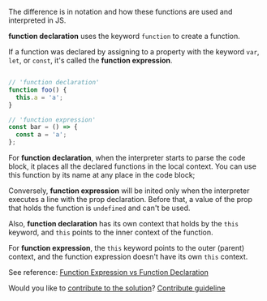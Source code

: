 The difference is in notation and how these functions are used and interpreted in JS.

**function declaration** uses the keyword `function` to create a function.

If a function was declared by assigning to a property with the keyword `var`, `let`, or `const`, it's called the **function expression**.

```JavaScript

// 'function declaration'
function foo() {
  this.a = 'a';
}

// 'function expression'
const bar = () => {
  const a = 'a';
};
```

For **function declaration**, when the interpreter starts to parse the code block, it places all the declared functions in the local context. You can use this function by its name at any place in the code block;

Conversely, **function expression** will be inited only when the interpreter executes a line with the prop declaration. Before that, a value of the prop that holds the function is `undefined` and can't be used.

Also, **function declaration** has its own context that holds by the `this` keyword, and `this` points to the inner context of the function.

For **function expression**, the `this` keyword points to the outer (parent) context, and the function expression doesn't have its own `this` context.


See reference: [Function Expression vs Function Declaration](https://javascript.info/function-expressions#function-expression-vs-function-declaration)



Would you like to [contribute to the solution](https://github.com/BFEdev/BFE.dev-solutions/blob/main/question/function-expression-vs-function-declaration_en.md)? [Contribute guideline](https://github.com/BFEdev/BFE.dev-solutions#how-to-contribute)
